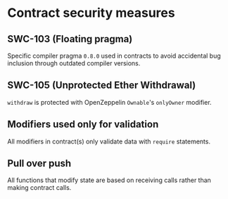 # Contract security measures

## SWC-103 (Floating pragma)

Specific compiler pragma `0.8.0` used in contracts to avoid accidental bug inclusion through outdated compiler versions.

## SWC-105 (Unprotected Ether Withdrawal)

`withdraw` is protected with OpenZeppelin `Ownable`'s `onlyOwner` modifier.




## Modifiers used only for validation

All modifiers in contract(s) only validate data with `require` statements.

## Pull over push

All functions that modify state are based on receiving calls rather than making contract calls.
